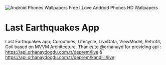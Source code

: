 ![Android Phones Wallpapers Free I Love Android Phones HD Wallpapers](https://user-images.githubusercontent.com/55163968/222984806-f55e8edc-bb7d-48d0-badf-a8917e48451d.jpeg)
# Last Earthquakes App
Last Earthquakes app; Coroutines, Lifecycle, LiveData, ViewModel, Retrofit, Coil based on MVVM Architecture.
Thanks to @orhanayd for providing api : https://api.orhanaydogdu.com.tr/deprem/live & https://api.orhanaydogdu.com.tr/deprem/kandilli/live
